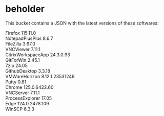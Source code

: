# beholder
This bucket contains a JSON with the latest versions of these softwares:

Firefox            115.11.0         
NotepadPlusPlus    8.6.7            
FileZilla          3.67.0           
VNCViewer          7.11.1           
CitrixWorkspaceApp 24.3.0.93        
GitForWin          2.45.1           
7zip               24.05            
GithubDesktop      3.3.18           
VMWareHorizon      8.12.1.23531249  
Putty              0.81             
Chrome             125.0.6422.60    
VNCServer          7.11.1           
ProcessExplorer    17.05            
Edge               124.0.2478.109   
WinSCP             6.3.3            



